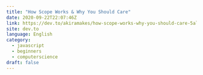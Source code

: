 ```yaml
---
title: "How Scope Works & Why You Should Care"
date: 2020-09-22T22:07:46Z
link: https://dev.to/akiramakes/how-scope-works-why-you-should-care-5ale?utm_medium=RSS&utm_source=news.12bit.vn
site: dev.to
language: English
category:
  - javascript
  - beginners
  - computerscience
draft: false
---
```

